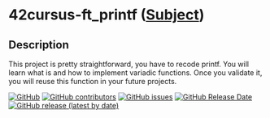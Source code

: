 # 42cursus-ft_printf ([Subject](https://github.com/BrunoCostaGH/42cursus-ft_printf/blob/master/.github/en.subject.pdf))

## Description
This project is pretty straightforward, you have to recode printf. You will learn what is and how to implement variadic functions. Once you validate it, you will reuse this function in your future projects.

[![GitHub](https://img.shields.io/github/license/BrunoCostaGH/42cursus-ft_printf?style=for-the-badge)](https://github.com/BrunoCostaGH/42cursus-ft_printf)
[![GitHub contributors](https://img.shields.io/github/contributors/BrunoCostaGH/42cursus-ft_printf?style=for-the-badge)](https://github.com/BrunoCostaGH/42cursus-ft_printf)
[![GitHub issues](https://img.shields.io/github/issues/BrunoCostaGH/42cursus-ft_printf?style=for-the-badge)](https://github.com/BrunoCostaGH/42cursus-ft_printf/issues)
[![GitHub Release Date](https://img.shields.io/github/release-date/BrunoCostaGH/42cursus-ft_printf?style=for-the-badge)](https://github.com/BrunoCostaGH/42cursus-ft_printf/releases/latest)
[![GitHub release (latest by date)](https://img.shields.io/github/v/release/BrunoCostaGH/42cursus-ft_printf?style=for-the-badge)](https://github.com/BrunoCostaGH/42cursus-ft_printf/releases/latest)
